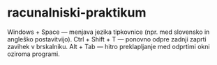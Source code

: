 # racunalniski-praktikum

Windows + Space — menjava jezika tipkovnice (npr. med slovensko in angleško postavitvijo).
Ctrl + Shift + T — ponovno odpre zadnji zaprti zavihek v brskalniku.
Alt + Tab — hitro preklapljanje med odprtimi okni oziroma programi.
